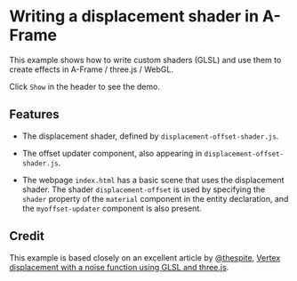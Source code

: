Writing a displacement shader in A-Frame
=========================

This example shows how to write custom shaders (GLSL) and use them to create effects in A-Frame / three.js / WebGL.

Click `Show` in the header to see the demo.

Features
------------

- The displacement shader, defined by `displacement-offset-shader.js`.

- The offset updater component, also appearing in `displacement-offset-shader.js`.

- The webpage `index.html` has a basic scene that uses the displacement shader.  The shader `displacement-offset` is used by specifying the `shader` property of the `material` component in the entity declaration, and the `myoffset-updater` component is also present.

Credit
------------

This example is based closely on an excellent article by [@thespite](https://twitter.com/thespite), [Vertex displacement with a noise function using GLSL and three.js](https://www.clicktorelease.com/blog/vertex-displacement-noise-3d-webgl-glsl-three-js/).


